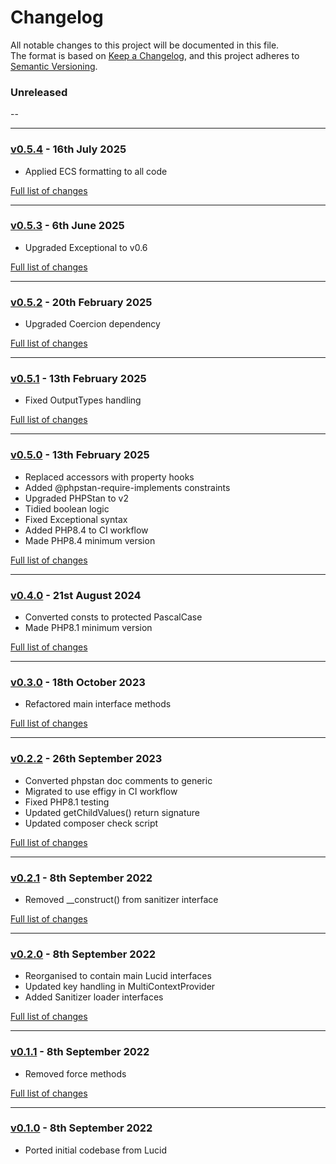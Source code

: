 # Changelog

All notable changes to this project will be documented in this file.<br>
The format is based on [Keep a Changelog](https://keepachangelog.com/en/1.0.0/),
and this project adheres to [Semantic Versioning](https://semver.org/spec/v2.0.0.html).

### Unreleased
--

---

### [v0.5.4](https://github.com/decodelabs/lucid-support/commits/v0.5.4) - 16th July 2025

- Applied ECS formatting to all code

[Full list of changes](https://github.com/decodelabs/lucid-support/compare/v0.5.3...v0.5.4)

---

### [v0.5.3](https://github.com/decodelabs/lucid-support/commits/v0.5.3) - 6th June 2025

- Upgraded Exceptional to v0.6

[Full list of changes](https://github.com/decodelabs/lucid-support/compare/v0.5.2...v0.5.3)

---

### [v0.5.2](https://github.com/decodelabs/lucid-support/commits/v0.5.2) - 20th February 2025

- Upgraded Coercion dependency

[Full list of changes](https://github.com/decodelabs/lucid-support/compare/v0.5.1...v0.5.2)

---

### [v0.5.1](https://github.com/decodelabs/lucid-support/commits/v0.5.1) - 13th February 2025

- Fixed OutputTypes handling

[Full list of changes](https://github.com/decodelabs/lucid-support/compare/v0.5.0...v0.5.1)

---

### [v0.5.0](https://github.com/decodelabs/lucid-support/commits/v0.5.0) - 13th February 2025

- Replaced accessors with property hooks
- Added @phpstan-require-implements constraints
- Upgraded PHPStan to v2
- Tidied boolean logic
- Fixed Exceptional syntax
- Added PHP8.4 to CI workflow
- Made PHP8.4 minimum version

[Full list of changes](https://github.com/decodelabs/lucid-support/compare/v0.4.0...v0.5.0)

---

### [v0.4.0](https://github.com/decodelabs/lucid-support/commits/v0.4.0) - 21st August 2024

- Converted consts to protected PascalCase
- Made PHP8.1 minimum version

[Full list of changes](https://github.com/decodelabs/lucid-support/compare/v0.3.0...v0.4.0)

---

### [v0.3.0](https://github.com/decodelabs/lucid-support/commits/v0.3.0) - 18th October 2023

- Refactored main interface methods

[Full list of changes](https://github.com/decodelabs/lucid-support/compare/v0.2.2...v0.3.0)

---

### [v0.2.2](https://github.com/decodelabs/lucid-support/commits/v0.2.2) - 26th September 2023

- Converted phpstan doc comments to generic
- Migrated to use effigy in CI workflow
- Fixed PHP8.1 testing
- Updated getChildValues() return signature
- Updated composer check script

[Full list of changes](https://github.com/decodelabs/lucid-support/compare/v0.2.1...v0.2.2)

---

### [v0.2.1](https://github.com/decodelabs/lucid-support/commits/v0.2.1) - 8th September 2022

- Removed __construct() from sanitizer interface

[Full list of changes](https://github.com/decodelabs/lucid-support/compare/v0.2.0...v0.2.1)

---

### [v0.2.0](https://github.com/decodelabs/lucid-support/commits/v0.2.0) - 8th September 2022

- Reorganised to contain main Lucid interfaces
- Updated key handling in MultiContextProvider
- Added Sanitizer loader interfaces

[Full list of changes](https://github.com/decodelabs/lucid-support/compare/v0.1.1...v0.2.0)

---

### [v0.1.1](https://github.com/decodelabs/lucid-support/commits/v0.1.1) - 8th September 2022

- Removed force methods

[Full list of changes](https://github.com/decodelabs/lucid-support/compare/v0.1.0...v0.1.1)

---

### [v0.1.0](https://github.com/decodelabs/lucid-support/commits/v0.1.0) - 8th September 2022

- Ported initial codebase from Lucid
